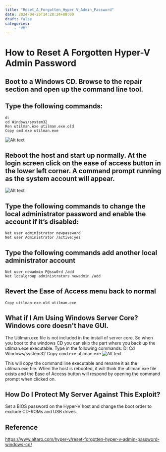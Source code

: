 ```yaml
---
title: "Reset_A_Forgotten_Hyper V_Admin_Password"
date: 2024-04-25T14:28:24+08:00
draft: false
categories:
    - "VM"
---
```


# How to Reset A Forgotten Hyper-V Admin Password
## Boot to a Windows CD. Browse to the repair section and open up the command line tool.
## Type the following commands:
    d:
    cd Windows/system32
    Ren utilman.exe utilman.exe.old
    Copy cmd.exe utilman.exe
![Alt text](../image.png)
## Reboot the host and start up normally. At the login screen click on the ease of access button in the lower left corner. A command prompt running as the system account will appear.
![Alt text](../image-1.png)
## Type the following commands to change the local administrator password and enable the account if it’s disabled:
    Net user administrator newpassword
    Net user Administrator /active:yes
## Type the following commands add another local administrator account
    Net user newadmin P@ssw0rd /add
    Net localgroup administrators newadmin /add
## Revert the Ease of Access menu back to normal
    Copy utilman.exe.old utilman.exe
## What if I Am Using Windows Server Core? Windows core doesn't have GUI.
The Utilman.exe file is not included in the install of server core. So when you boot to the windows CD you can skip the part where you back up the utilman.exe executable. Type in the following commands:
    D:
    Cd Windows/system32
    Copy cmd.exe utilman.exe
![Alt text](../image-2.png)

This will copy the command line executable and rename it as the utilman.exe file. When the host is rebooted, it will think the utilman.exe file exists and the Ease of Access button will respond by opening the command prompt when clicked on.

## How Do I Protect My Server Against This Exploit?
Set a BIOS password on the Hyper-V host and change the boot order to exclude CD-ROMs and USB drives. 

## Reference
<https://www.altaro.com/hyper-v/reset-forgotten-hyper-v-admin-password-windows-cd/>